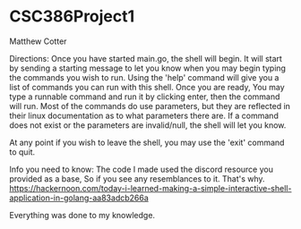 # CSC386Project1
Matthew Cotter

Directions:
Once you have started main.go, the shell will begin.
It will start by sending a starting message to let you know when you may begin typing the commands you wish to run.
Using the 'help' command will give you a list of commands you can run with this shell.
Once you are ready, You may type a runnable command and run it by clicking enter, then the command will run. 
Most of the commands do use parameters, but they are reflected in their linux documentation as to what parameters there are.
If a command does not exist or the parameters are invalid/null, the shell will let you know.

At any point if you wish to leave the shell, you may use the 'exit' command to quit.


Info you need to know: The code I made used the discord resource you provided as a base, So if you see any resemblances to it. That's why. https://hackernoon.com/today-i-learned-making-a-simple-interactive-shell-application-in-golang-aa83adcb266a

Everything was done to my knowledge.
